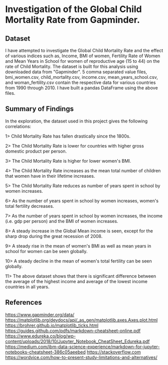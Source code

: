 # Investigation of the Global Child Mortality Rate from Gapminder.

## Dataset

I have attempted to investigate the Global Child Mortality Rate and the effect
of various indices such as, Income, BMI of women, Fertility Rate of Women and
Mean Years in School for women of reproductive age (15 to 44) on the rate of
Child Mortality. The dataset is built for this analysis using downloaded data
from "Gapminder". 5 comma separated value files, bmi_women.csv,
child_mortality.csv, income.csv, mean_years_school.csv, and woman_fertility.csv
contain the respective data for various countries from 1990 through 2010.
I have built a pandas DataFrame using the above files.


## Summary of Findings
In the exploration, the dataset used in this project gives the following
correlations:

1> Child Mortality Rate has fallen drastically since the 1800s.

2> The Child Mortality Rate is lower for countries with higher gross domestic
product per person.

3> The Child Mortality Rate is higher for lower women's BMI.

4> The Child Mortality Rate increases as the mean total number of children that
women have in their lifetime increases.

5> The Child Mortality Rate reduces as number of years spent in school by women
increases.

6> As the number of years spent in school by women increases, women's total
fertility decreases.

7> As the number of years spent in school by women increases, the income
(i.e. gdp per person) and the BMI of women increases.

8> A steady increase in the Global Mean income is seen, except for the sharp drop
during the great recession of 2008.

9> A steady rise in the mean of women's BMI as well as mean years in school for
women can be seen globally.

10> A steady decline in the mean of women's total fertility can be seen globally.

11> The above dataset shows that there is significant difference between the
average of the highest income and average of the lowest income countries in all
years.

## References

https://www.gapminder.org/data/
https://matplotlib.org/devdocs/api/_as_gen/matplotlib.axes.Axes.plot.html
https://brohrer.github.io/matplotlib_ticks.html
https://guides.github.com/pdfs/markdown-cheatsheet-online.pdf
https://www.edureka.co/blog/wp-content/uploads/2018/10/Jupyter_Notebook_CheatSheet_Edureka.pdf
https://medium.com/ibm-data-science-experience/markdown-for-jupyter-notebooks-cheatsheet-386c05aeebed
https://stackoverflow.com
https://wordvice.com/how-to-present-study-limitations-and-alternatives/
